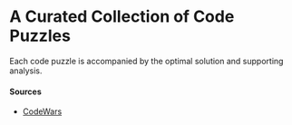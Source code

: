 # A Curated Collection of Code Puzzles

Each code puzzle is accompanied by the optimal solution and supporting analysis.

#### Sources
* [CodeWars](https://www.codewars.com)